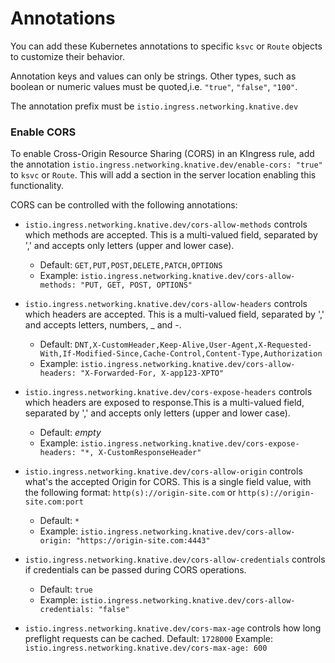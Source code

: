# Annotations

You can add these Kubernetes annotations to specific `ksvc` or `Route` objects to customize their behavior.

Annotation keys and values can only be strings. Other types, such as boolean or numeric values must be quoted,i.e. `"true"`, `"false"`, `"100"`.

The annotation prefix must be `istio.ingress.networking.knative.dev`

### Enable CORS

To enable Cross-Origin Resource Sharing (CORS) in an KIngress rule, add the annotation
`istio.ingress.networking.knative.dev/enable-cors: "true"` to `ksvc` or `Route`. This will add a section in the server
location enabling this functionality.


CORS can be controlled with the following annotations:

* `istio.ingress.networking.knative.dev/cors-allow-methods`
  controls which methods are accepted. This is a multi-valued field, separated by ',' and
  accepts only letters (upper and lower case).
  - Default: `GET,PUT,POST,DELETE,PATCH,OPTIONS`
  - Example: `istio.ingress.networking.knative.dev/cors-allow-methods: "PUT, GET, POST, OPTIONS"`

* `istio.ingress.networking.knative.dev/cors-allow-headers`
  controls which headers are accepted. This is a multi-valued field, separated by ',' and accepts letters,
  numbers, _ and -.
  - Default: `DNT,X-CustomHeader,Keep-Alive,User-Agent,X-Requested-With,If-Modified-Since,Cache-Control,Content-Type,Authorization`
  - Example: `istio.ingress.networking.knative.dev/cors-allow-headers: "X-Forwarded-For, X-app123-XPTO"`

* `istio.ingress.networking.knative.dev/cors-expose-headers`
  controls which headers are exposed to response.This is a multi-valued field, separated by ',' and
  accepts only letters (upper and lower case).
  - Default: *empty*
  - Example: `istio.ingress.networking.knative.dev/cors-expose-headers: "*, X-CustomResponseHeader"`

* `istio.ingress.networking.knative.dev/cors-allow-origin`
  controls what's the accepted Origin for CORS.
  This is a single field value, with the following format: `http(s)://origin-site.com` or `http(s)://origin-site.com:port`
  - Default: `*`
  - Example: `istio.ingress.networking.knative.dev/cors-allow-origin: "https://origin-site.com:4443"`

* `istio.ingress.networking.knative.dev/cors-allow-credentials`
  controls if credentials can be passed during CORS operations.
  - Default: `true`
  - Example: `istio.ingress.networking.knative.dev/cors-allow-credentials: "false"`

* `istio.ingress.networking.knative.dev/cors-max-age`
  controls how long preflight requests can be cached.
  Default: `1728000`
  Example: `istio.ingress.networking.knative.dev/cors-max-age: 600`
